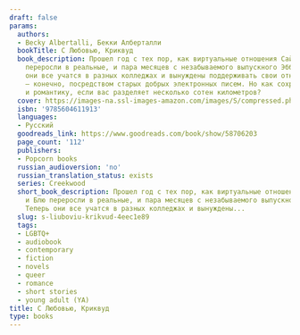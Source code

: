 ```yaml
---
draft: false
params:
  authors:
  - Becky Albertalli, Бекки Алберталли
  bookTitle: С Любовью, Криквуд
  book_description: Прошел год с тех пор, как виртуальные отношения Саймона и Блю
    переросли в реальные, и пара месяцев с незабываемого выпускного Эбби и Лиа. Теперь
    они все учатся в разных колледжах и вынуждены поддерживать свои отношения на расстоянии
    — конечно, посредством старых добрых электронных писем. Но как сохранить и дружбу,
    и романтику, если вас разделяет несколько сотен километров?
  cover: https://images-na.ssl-images-amazon.com/images/S/compressed.photo.goodreads.com/books/1628167646i/58706203.jpg
  isbn: '9785604611913'
  languages:
  - Русский
  goodreads_link: https://www.goodreads.com/book/show/58706203
  page_count: '112'
  publishers:
  - Popcorn books
  russian_audioversion: 'no'
  russian_translation_status: exists
  series: Creekwood
  short_book_description: Прошел год с тех пор, как виртуальные отношения Саймона
    и Блю переросли в реальные, и пара месяцев с незабываемого выпускного Эбби и Лиа.
    Теперь они все учатся в разных колледжах и вынуждены...
  slug: s-liuboviu-krikvud-4eec1e89
  tags:
  - LGBTQ+
  - audiobook
  - contemporary
  - fiction
  - novels
  - queer
  - romance
  - short stories
  - young adult (YA)
title: С Любовью, Криквуд
type: books
---
```

